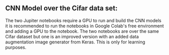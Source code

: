 ## CNN Model over the Cifar data set:

The two Jupiter notebooks require a GPU to run and build the CNN models it is recommended to run the notebooks in Google Colab's free environment and adding a GPU to the notebook. 
The two notebooks are over the same Cifar dataset but one is an improved version with an added data augmentation image generator from Keras.
This is only for learning purposes. 
